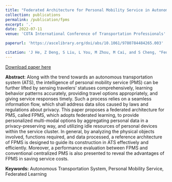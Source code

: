 ```yaml
---
title: "Federated Architecture for Personal Mobility Service in Autonomous Transportation System"
collection: publications
permalink: /publication/fpms
excerpt: '.'
date: 2022-07-11
venue: 'COTA International Conference of Transportation Professionals'

paperurl: 'https://ascelibrary.org/doi/abs/10.1061/9780784484265.003'

citation: 'J He, Z Deng, S Liu, L You, M Zhou, M Cai, and S Cheng, "Federated Architecture for Personal Mobility Service in Autonomous Transportation System",COTA International Conference of Transportation Professionals, Jul, 2022: 23-33, doi: 10.1061/9780784484265.003.'
---
```


[Download paper here](http://nobody910.github.io/files/FPMS.pdf)

**Abstract**: Along with the trend towards an autonomous transportation system (ATS), the intelligence of personal mobility service (PMS) can be further lifted by sensing travelers’ statuses comprehensively, learning behavior patterns accurately, providing travel options appropriately, and giving service responses timely. Such a process relies on a seamless information flow, which shall address data silos caused by laws and regulations about privacy. This paper proposes a federated architecture for PMS, called FPMS, which adopts federated learning, to provide personalized multi-modal options by aggregating personal data in a privacy-preserving way, and utilizing idle resources of personal devices within the service cluster. In general, by analyzing the physical objects involved, functions required, and data processed, a reference architecture of FPMS is designed to guide its construction in ATS effectively and efficiently. Moreover, a performance evaluation between FPMS and conventional centralized PMS is also presented to reveal the advantages of FPMS in saving service costs.

**Keywords:** Autonomous Transportation System, Personal Mobility Service, Federated Learning